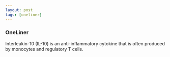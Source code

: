 ```yaml
---
layout: post
tags: [oneliner]
---
```



### OneLiner

Interleukin-10 (IL-10) is an anti-inflammatory cytokine that is often produced by monocytes and regulatory T cells.
